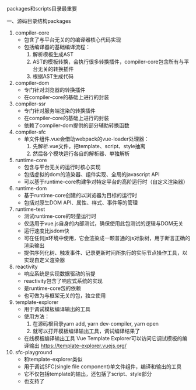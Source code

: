packages和scripts目录最重要

一、源码目录结构packages
1. compiler-core
    * 包含了与平台无关的的编译器核心代码实现
    * 包括编译器的基础编译流程：
        1. 解析模板生成AST
        2. AST的模板转换，会执行很多转换插件，compiler-core包含所有与平台无关的转换插件
        3. 根据AST生成代码
2. compiler-dom
    * 专门针对浏览器的转换插件
    * 在compiler-core的基础上进行的封装
3. compiler-ssr
    * 专门针对服务端渲染的转换插件
    * 在compiler-core的基础上进行的封装
    * 依赖了compiler-dom提供的部分辅助转换函数   
4. compiler-sfc
    * 单文件组件.vue会借助webpack的vue-loader处理器：
        1. 先解析.vue文件，把template、script、style抽离
        2. 然后各个模块运行各自的解析器、单独解析
5. runtime-core
    * 包含与平台无关的运行时核心实现
    * 包括虚拟的dom的渲染器、组件实现、全局的javascript API
    * 可以基于runtime-core构建争对特定平台的高阶运行时（自定义渲染器）
6. runtime-dom
    * 基于runtime-core创建的以浏览器为目标的运行时
    * 包括对原生DOM API、属性、样式、事件等的管理
7. runtime-test
    * 测试runtime-core的轻量运行时
    * 仅适用于vue.js自身的内部测试，确保使用此包测试的逻辑与DOM无关
    * 运行速度比jsdom快
    * 可在任何js环境中使用，它会渲染成一颗普通的js对象树，用于断言正确的渲染输出
    * 提供序列化树、触发事件、记录更新时间所执行的实际节点操作工具，以实现自定义渲染器
8. reactivity
    * 响应系统是实现数据驱动的前提
    * reactivity包含了响应式系统的实现
    * 是runtime-core包的依赖
    * 也可做为与框架无关的包，独立使用
9. template-explorer
    * 用于调试模板编译输出的工具
    * 使用方法：
        1. 在源码根目录yarn add, yarn dev-compiler, yarn open
        2. 就可以打开模板编译输出工具，调试编译结果了
    * 在线模板编译输出工具 Vue Template Explorer可以访问它调试模板的编译输出
      https://template-explorer.vuejs.org/
10. sfc-playground
    * 和template-explorer类似
    * 用于调试SFC(single file component)单文件组件，编译和输出的工具
    * 它不仅包括template的输出，还包括了script、style部分
    * 也支持了<script setup>语法糖
    * 在线版本Vue SFC Playground可以用来访问调试SFC的编译输出
11. shared
    * 包含多个包共享的内部实用工具库
    * 在运行时、编译器包中使用，与环境无关
12. size-check
    * Vue.js内部使用的包
    * 用于检测tree-shaking后Vue.js的代码体积
13. server-render
    * 包含了服务端渲染的核心实现
    * 在实现服务端渲染时，所要使用的依赖包
14. vue
    * 虽然源码被拆成多个包，但在使用时还是单独导入单个包，该包就是vue这个目录构建产生的
    * vue时面向用户的完整构建，包括（运行时和带编译器的）版本
15. vue-compat
    * 是vue3的构建版本，提供可配置vue2兼容

二、 不同构建版本
* runtime/编译器版本
    1. 运行时版本runtime
        * 运行时动态编译template要使用Runtime+Compiler
        * Runtime-only（推荐）
            1. 借助webpack的vue-loader，可以离线构建时把.vue的template部分编译成render，
            2. 然后添加到组件对象中 
            3. 它更轻量、减小运行时动态编译模板的流程
    2. 带编译器版本

* CDN：
    1. global
        * 内联vue核心包，不依赖其他
        * 不带.runtime是全构建，带有编译器和运行时，支持运行时编译模板
        * 带.runtime是运行时模板，需要模板在项目的构建阶段进行预编译
        * 不带.prod是开发时版本，代码未被压缩
        * 带.prod是生产线版本，它会压缩代码，删除if(__DEV__) 
    2. esm-browser
        * 通过原生的esm导入<script type="model">
        * 只支持新版浏览器，不支持ie
    3. esm-bundler
        * 配合webpack、rollup和parcel打包工具一起使用
        * 更有利于tree-shaking
    4. cjs 
        * 服务端渲染
    
* 编译构建dist
    1. 收集编译目标
        * 确定packages目录下哪些包需要编译
        ```
        // scripts/utils.js
        const targets = (exports.targets = fs.readdirSync('packages').filter(f => {
            if (!fs.statSync(`packages/${f}`).isDirectory()) {
                return false
            }
            const pkg = require(`../packages/${f}/package.json`)
            if (pkg.private && !pkg.buildOptions) {
                return false
            }
            return true
        }))
        // 最终获取targets的值:['compiler-core','compiler-com','compiler-sfc',...]
        ```
    2. 并行编译
        * 为了提高效率，vue采用了并行编译
        * 每个包的编译是一个异步的过程
        * 他们之间没有依赖关系
        ```
        // scripts/build.js
        async function buildAll(targets) {
            await runParallel(require('os').cpus().length, targets, build)
        } 
        // 参数：最大并发数根据CPU最大核心数，source编译目标，单个编译函数
        async function runParallel(maxConcurrency, source, iteratorFn) {
            const ret = []
            const executing = []
            for (const item of source) {
                const p = Promise.resolve().then(() => iteratorFn(item, source)) // iteratorFn单个编译函数build
                ret.push(p) 
                if (maxConcurrency <= source.length) { 
                    const e = p.then(() => executing.splice(executing.indexOf(e), 1))
                    executing.push(e)
                    // 正在执行的任务数 超过最大并发数
                    if (executing.length >= maxConcurrency) {
                        // 等待优先完成的任务
                        await Promise.race(executing)
                    }
                }
            }
            return Promise.all(ret)
        }
        ```
    3. 单个编译
        * 真正执行单个包编译的是build函数
        ```
        // scripts/build.js
        sync function build(target) {
            const pkgDir = path.resolve(`packages/${target}`)
            const pkg = require(`${pkgDir}/package.json`)

            // if this is a full build (no specific targets), ignore private packages
            // 只编译公共包
            if ((isRelease || !targets.length) && pkg.private) {
                return
            }

            // if building a specific format, do not remove dist.
            if (!formats) {
                await fs.remove(`${pkgDir}/dist`)
            }

            const env =
                (pkg.buildOptions && pkg.buildOptions.env) ||
                (devOnly ? 'development' : 'production')
            // 运行rollup命令，运行rollup打包工具
            await execa(
                'rollup',
                [
                '-c',
                '--environment',
                [
                    `COMMIT:${commit}`,
                    `NODE_ENV:${env}`,
                    `TARGET:${target}`,
                    formats ? `FORMATS:${formats}` : ``,
                    buildTypes ? `TYPES:true` : ``,
                    prodOnly ? `PROD_ONLY:true` : ``,
                    sourceMap ? `SOURCE_MAP:true` : ``
                ]
                    .filter(Boolean)
                    .join(',')
                ],
                { stdio: 'inherit' }
            )
        ```
    4. rollup配置
        * rollup.config.js
        * input输入 output输出 external排除
        * 插件：ts插件（转js）、replace插件（__DEV__）、terser插件（压缩）
